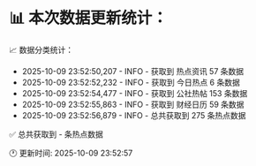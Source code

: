 📊 本次数据更新统计：
==========================

📈 数据分类统计：
- 2025-10-09 23:52:50,207 - INFO - 获取到 热点资讯 57 条数据
- 2025-10-09 23:52:52,232 - INFO - 获取到 今日热点 6 条数据
- 2025-10-09 23:52:54,477 - INFO - 获取到 公社热帖 153 条数据
- 2025-10-09 23:52:55,863 - INFO - 获取到 财经日历 59 条数据
- 2025-10-09 23:52:56,879 - INFO - 总共获取到 275 条热点数据

✅ 总共获取到 - 条热点数据

🕐 更新时间: 2025-10-09 23:52:57
